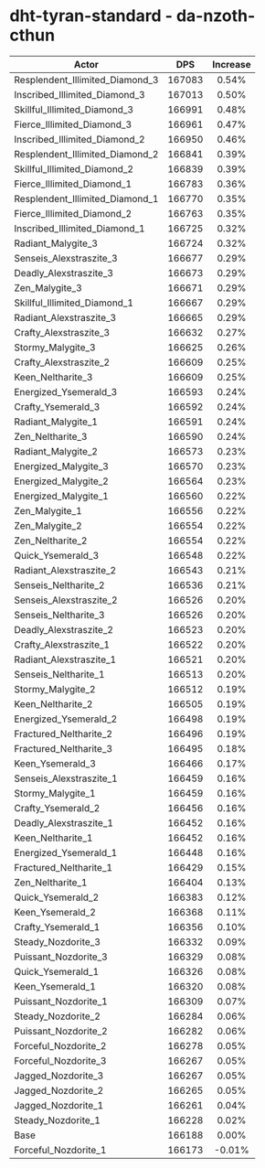# dht-tyran-standard - da-nzoth-cthun
| Actor | DPS | Increase |
|---|:---:|:---:|
|Resplendent_Illimited_Diamond_3|167083|0.54%|
|Inscribed_Illimited_Diamond_3|167013|0.50%|
|Skillful_Illimited_Diamond_3|166991|0.48%|
|Fierce_Illimited_Diamond_3|166961|0.47%|
|Inscribed_Illimited_Diamond_2|166950|0.46%|
|Resplendent_Illimited_Diamond_2|166841|0.39%|
|Skillful_Illimited_Diamond_2|166839|0.39%|
|Fierce_Illimited_Diamond_1|166783|0.36%|
|Resplendent_Illimited_Diamond_1|166770|0.35%|
|Fierce_Illimited_Diamond_2|166763|0.35%|
|Inscribed_Illimited_Diamond_1|166725|0.32%|
|Radiant_Malygite_3|166724|0.32%|
|Senseis_Alexstraszite_3|166677|0.29%|
|Deadly_Alexstraszite_3|166673|0.29%|
|Zen_Malygite_3|166671|0.29%|
|Skillful_Illimited_Diamond_1|166667|0.29%|
|Radiant_Alexstraszite_3|166665|0.29%|
|Crafty_Alexstraszite_3|166632|0.27%|
|Stormy_Malygite_3|166625|0.26%|
|Crafty_Alexstraszite_2|166609|0.25%|
|Keen_Neltharite_3|166609|0.25%|
|Energized_Ysemerald_3|166593|0.24%|
|Crafty_Ysemerald_3|166592|0.24%|
|Radiant_Malygite_1|166591|0.24%|
|Zen_Neltharite_3|166590|0.24%|
|Radiant_Malygite_2|166573|0.23%|
|Energized_Malygite_3|166570|0.23%|
|Energized_Malygite_2|166564|0.23%|
|Energized_Malygite_1|166560|0.22%|
|Zen_Malygite_1|166556|0.22%|
|Zen_Malygite_2|166554|0.22%|
|Zen_Neltharite_2|166554|0.22%|
|Quick_Ysemerald_3|166548|0.22%|
|Radiant_Alexstraszite_2|166543|0.21%|
|Senseis_Neltharite_2|166536|0.21%|
|Senseis_Alexstraszite_2|166526|0.20%|
|Senseis_Neltharite_3|166526|0.20%|
|Deadly_Alexstraszite_2|166523|0.20%|
|Crafty_Alexstraszite_1|166522|0.20%|
|Radiant_Alexstraszite_1|166521|0.20%|
|Senseis_Neltharite_1|166513|0.20%|
|Stormy_Malygite_2|166512|0.19%|
|Keen_Neltharite_2|166505|0.19%|
|Energized_Ysemerald_2|166498|0.19%|
|Fractured_Neltharite_2|166496|0.19%|
|Fractured_Neltharite_3|166495|0.18%|
|Keen_Ysemerald_3|166466|0.17%|
|Senseis_Alexstraszite_1|166459|0.16%|
|Stormy_Malygite_1|166459|0.16%|
|Crafty_Ysemerald_2|166456|0.16%|
|Deadly_Alexstraszite_1|166452|0.16%|
|Keen_Neltharite_1|166452|0.16%|
|Energized_Ysemerald_1|166448|0.16%|
|Fractured_Neltharite_1|166429|0.15%|
|Zen_Neltharite_1|166404|0.13%|
|Quick_Ysemerald_2|166383|0.12%|
|Keen_Ysemerald_2|166368|0.11%|
|Crafty_Ysemerald_1|166356|0.10%|
|Steady_Nozdorite_3|166332|0.09%|
|Puissant_Nozdorite_3|166329|0.08%|
|Quick_Ysemerald_1|166326|0.08%|
|Keen_Ysemerald_1|166320|0.08%|
|Puissant_Nozdorite_1|166309|0.07%|
|Steady_Nozdorite_2|166284|0.06%|
|Puissant_Nozdorite_2|166282|0.06%|
|Forceful_Nozdorite_2|166278|0.05%|
|Forceful_Nozdorite_3|166267|0.05%|
|Jagged_Nozdorite_3|166267|0.05%|
|Jagged_Nozdorite_2|166265|0.05%|
|Jagged_Nozdorite_1|166261|0.04%|
|Steady_Nozdorite_1|166228|0.02%|
|Base|166188|0.00%|
|Forceful_Nozdorite_1|166173|-0.01%|
